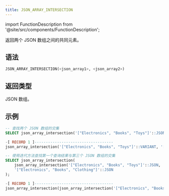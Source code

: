 ```yaml
---
title: JSON_ARRAY_INTERSECTION
---
```

import FunctionDescription from '@site/src/components/FunctionDescription';

<FunctionDescription description="引入或更新: v1.2.644"/>

返回两个 JSON 数组之间的共同元素。

## 语法

```sql
JSON_ARRAY_INTERSECTION(<json_array1>, <json_array2>)
```

## 返回类型

JSON 数组。

## 示例

```sql
-- 查找两个 JSON 数组的交集
SELECT json_array_intersection('["Electronics", "Books", "Toys"]'::JSON, '["Books", "Fashion", "Electronics"]'::JSON);

-[ RECORD 1 ]-----------------------------------
json_array_intersection('["Electronics", "Books", "Toys"]'::VARIANT, '["Books", "Fashion", "Electronics"]'::VARIANT): ["Electronics","Books"]

-- 使用迭代方法查找第一个查询结果与第三个 JSON 数组的交集
SELECT json_array_intersection(
    json_array_intersection('["Electronics", "Books", "Toys"]'::JSON, '["Books", "Fashion", "Electronics"]'::JSON),
    '["Electronics", "Books", "Clothing"]'::JSON
);

-[ RECORD 1 ]-----------------------------------
json_array_intersection(json_array_intersection('["Electronics", "Books", "Toys"]'::VARIANT, '["Books", "Fashion", "Electronics"]'::VARIANT), '["Electronics", "Books", "Clothing"]'::VARIANT): ["Electronics","Books"]
```